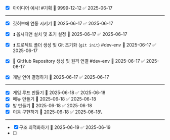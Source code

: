 
- [x] 아이디어 예시! #기획 📅 9999-12-12 ✅ 2025-06-17

---

- [x] 깃허브에 연동 시키기 📅 2025-06-17 ✅ 2025-06-17
- [x] ⏫ 옵시디언 설치 및 초기 설정 📅 2025-06-17 ✅ 2025-06-17
- [x] ⏫ 프로젝트 폴더 생성 및 Git 초기화 (`git init`) #dev-env 📅 2025-06-17 ✅ 2025-06-17
- [x] 🔽  GitHub Repository 생성 및 원격 연결 #dev-env 📅 2025-06-17 ✅ 2025-06-17

- [x] 개발 언어 결정하기 📅 2025-06-17 ✅ 2025-06-17

---

- [x] 게임 루프 만들기 📅 2025-06-18 ✅ 2025-06-18
- [x] 메뉴 만들기 📅 2025-06-18 ✅ 2025-06-18
- [x] 방 만들기 📅 2025-06-18 ✅ 2025-06-18
- [x] 이동 구현하기 📅 2025-06-18 ✅ 2025-06-18\

---

- [x] 구조 최적화하기 📅 2025-06-19 ✅ 2025-06-19
- [ ] 